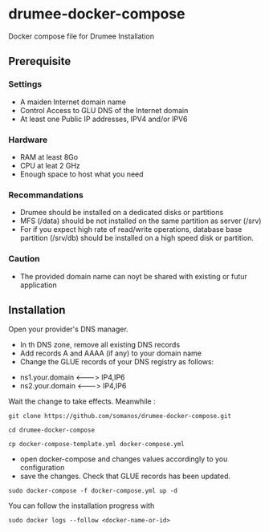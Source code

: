 # drumee-docker-compose
 Docker compose file for Drumee Installation

## Prerequisite
### Settings
- A maiden Internet domain name
- Control Access to GLU DNS of the Internet domain
- At least one Public IP addresses, IPV4 and/or IPV6

### Hardware
- RAM at least 8Go
- CPU at leat 2 GHz
- Enough space to host what you need

### Recommandations
- Drumee should be installed on a dedicated disks or partitions
- MFS (/data) should be not installed on the same partition as server (/srv)
- For if you expect high rate of read/write operations, database base partition (/srv/db) should be installed on a high speed disk or partition.

### Caution
- The provided domain name can noyt be shared with existing or futur application

## Installation 
Open your provider's DNS manager.
- In th DNS zone, remove all existing DNS records
- Add records A and AAAA (if any) to your domain name
- Change the GLUE records of your DNS registry as follows: 
* ns1.your.domain <---> IP4,IP6
* ns2.your.domain <---> IP4,IP6

Wait the change to take effects. Meanwhile :

```console
git clone https://github.com/somanos/drumee-docker-compose.git
```
```console
cd drumee-docker-compose
```
```console
cp docker-compose-template.yml docker-compose.yml
```
- open docker-compose and changes values accordingly to you configuration
- save the changes. Check that GLUE records has been updated.

```console
sudo docker-compose -f docker-compose.yml up -d
```
You can follow the installation progress with 
```console
sudo docker logs --follow <docker-name-or-id>
```
